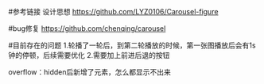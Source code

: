 #参考链接
设计思想
https://github.com/LYZ0106/Carousel-figure

#bug修复
https://github.com/chenqing/carousel

#目前存在的问题
1.轮播了一轮后，到第二轮播放的时候，第一张图播放后会有1s钟的停顿，后续需要优化
2.需要加上前进后退的按钮

overflow：hidden后新增了元素，怎么都显示不出来
